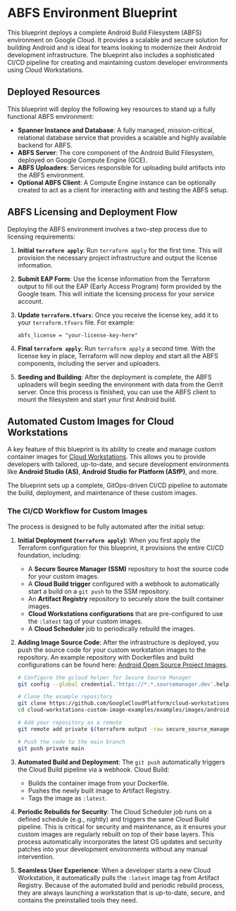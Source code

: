 # ABFS Environment Blueprint

This blueprint deploys a complete Android Build Filesystem (ABFS) environment on
Google Cloud. It provides a scalable and secure solution for building Android
and is ideal for teams looking to modernize their Android development
infrastructure. The blueprint also includes a sophisticated CI/CD pipeline for
creating and maintaining custom developer environments using Cloud Workstations.

## Deployed Resources

This blueprint will deploy the following key resources to stand up a fully
functional ABFS environment:

-   **Spanner Instance and Database**: A fully managed, mission-critical,
    relational database service that provides a scalable and highly available
    backend for ABFS.
-   **ABFS Server**: The core component of the Android Build Filesystem,
    deployed on Google Compute Engine (GCE).
-   **ABFS Uploaders**: Services responsible for uploading build artifacts into
    the ABFS environment.
-   **Optional ABFS Client**: A Compute Engine instance can be optionally
    created to act as a client for interacting with and testing the ABFS setup.

## ABFS Licensing and Deployment Flow

Deploying the ABFS environment involves a two-step process due to licensing
requirements:

1.  **Initial `terraform apply`**: Run `terraform apply` for the first time.
    This will provision the necessary project infrastructure and output the
    license information.

2.  **Submit EAP Form**: Use the license information from the Terraform output
    to fill out the EAP (Early Access Program) form provided by the Google team.
    This will initiate the licensing process for your service account.

3.  **Update `terraform.tfvars`**: Once you receive the license key, add it to
    your `terraform.tfvars` file. For example:
    ```hcl
    abfs_license = "your-license-key-here"
    ```

4.  **Final `terraform apply`**: Run `terraform apply` a second time. With the
    license key in place, Terraform will now deploy and start all the ABFS
    components, including the server and uploaders.

5.  **Seeding and Building**: After the deployment is complete, the ABFS
    uploaders will begin seeding the environment with data from the Gerrit
    server. Once this process is finished, you can use the ABFS client to mount
    the filesystem and start your first Android build.

## Automated Custom Images for Cloud Workstations

A key feature of this blueprint is its ability to create and manage custom
container images for
[Cloud Workstations](https://cloud.google.com/workstations). This allows you to
provide developers with tailored, up-to-date, and secure development
environments like **Android Studio (AS)**,
**Android Studio for Platform (ASfP)**, and more.

The blueprint sets up a complete, GitOps-driven CI/CD pipeline to automate the
build, deployment, and maintenance of these custom images.

### The CI/CD Workflow for Custom Images

The process is designed to be fully automated after the initial setup:

1.  **Initial Deployment (`terraform apply`)**:
    When you first apply the Terraform configuration for this blueprint, it
    provisions the entire CI/CD foundation, including:
    *   A **Secure Source Manager (SSM)** repository to host the source code for
        your custom images.
    *   A **Cloud Build trigger** configured with a webhook to automatically
        start a build on a `git push` to the SSM repository.
    *   An **Artifact Registry** repository to securely store the built
        container images.
    *   **Cloud Workstations configurations** that are pre-configured to use the
        `:latest` tag of your custom images.
    *   A **Cloud Scheduler** job to periodically rebuild the images.

2.  **Adding Image Source Code**:
    After the infrastructure is deployed, you push the source code for your
    custom workstation images to the repository. An example
    repository with Dockerfiles and build configurations can be found here:
    [Android Open Source Project Images](https://github.com/GoogleCloudPlatform/cloud-workstations-custom-image-examples/tree/main/examples/images/android-open-source-project).
    ```bash
    # Configure the gcloud helper for Secure Source Manager
    git config --global credential.'https://*.*.sourcemanager.dev'.helper gcloud.sh

    # Clone the example repository
    git clone https://github.com/GoogleCloudPlatform/cloud-workstations-custom-image-examples.git
    cd cloud-workstations-custom-image-examples/examples/images/android-open-source-project

    # Add your repository as a remote
    git remote add private $(terraform output -raw secure_source_manager_repository_git_https)

    # Push the code to the main branch
    git push private main
    ```

3.  **Automated Build and Deployment**:
    The `git push` automatically triggers the Cloud Build pipeline via a
    webhook. Cloud Build:
    *   Builds the container image from your Dockerfile.
    *   Pushes the newly built image to Artifact Registry.
    *   Tags the image as `:latest`.

4.  **Periodic Rebuilds for Security**:
    The Cloud Scheduler job runs on a defined schedule (e.g., nightly) and
    triggers the same Cloud Build pipeline. This is critical for security and
    maintenance, as it ensures your custom images are regularly rebuilt on top
    of their base layers. This process automatically incorporates the latest OS
    updates and security patches into your development environments without any
    manual intervention.

5.  **Seamless User Experience**:
    When a developer starts a new Cloud Workstation, it automatically pulls the
    `:latest` image tag from Artifact Registry. Because of the automated build
    and periodic rebuild process, they are always launching a workstation that
    is up-to-date, secure, and contains the preinstalled tools they need.
